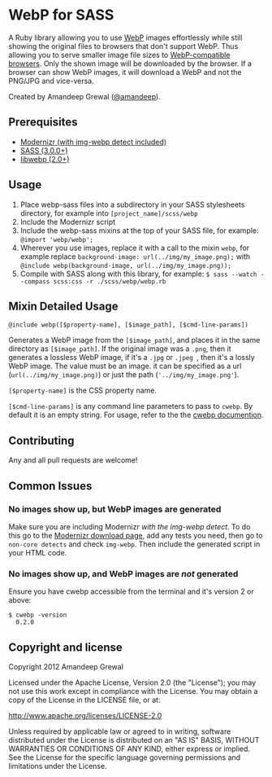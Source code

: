 WebP for SASS
=============

A Ruby library allowing you to use [WebP] images effortlessly while still showing the original files to browsers that don't support WebP. Thus allowing you to serve smaller image file sizes to [WebP-compatible browsers]. Only the shown image will be downloaded by the browser. If a browser can show WebP images, it will download a WebP and not the PNG/JPG and vice-versa.

Created by Amandeep Grewal ([@amandeep]).

Prerequisites
-------------
- [Modernizr (with img-webp detect included)]
- [SASS (3.0.0+)]
- [libwebp (2.0+)]

Usage
-----
1. Place webp-sass files into a subdirectory in your SASS stylesheets directory, for example into `[project_name]/scss/webp`
1. Include the Modernizr script
1. Include the webp-sass mixins at the top of your SASS file, for example: `@import 'webp/webp';`
1. Wherever you use images, replace it with a call to the mixin `webp`, for example replace `background-image: url(../img/my_image.png);` with `@include webp(background-image, url(../img/my_image.png));`
1. Compile with SASS along with this library, for example: `$ sass --watch --compass scss:css -r ./scss/webp/webp.rb`

Mixin Detailed Usage
--------------------
```
@include webp([$property-name], [$image_path], [$cmd-line-params])
```

Generates a WebP image from the `[$image_path]`, and places it in the same directory as `[$image_path]`. If the original image was a `.png`, then it generates a lossless WebP image, if it's a `.jpg` or `.jpeg `, then it's a lossly WebP image. The value must be an image. it can be specified as a url (`url(../img/my_image.png)`) or just the path (`'../img/my_image.png'`).

`[$property-name]` is the CSS property name.

`[$cmd-line-params]` is any command line parameters to pass to `cwebp`. By default it is an empty string. For usage, refer to the the [cwebp documention].

Contributing
------------
Any and all pull requests are welcome!

Common Issues
-------------
### No images show up, but WebP images are generated
Make sure you are including Modernizr *with the img-webp detect*. To do this go to the [Modernizr download page], add any tests you need, then go to `non-core detects` and check `img-webp`. Then include the generated script in your HTML code.

### No images show up, and WebP images are *not* generated
Ensure you have cwebp accessible from the terminal and it's version 2 or above:

```
$ cwebp -version
  0.2.0
```

Copyright and license
---------------------

Copyright 2012 Amandeep Grewal

Licensed under the Apache License, Version 2.0 (the "License");
you may not use this work except in compliance with the License.
You may obtain a copy of the License in the LICENSE file, or at:

   http://www.apache.org/licenses/LICENSE-2.0

Unless required by applicable law or agreed to in writing, software
distributed under the License is distributed on an "AS IS" BASIS,
WITHOUT WARRANTIES OR CONDITIONS OF ANY KIND, either express or implied.
See the License for the specific language governing permissions and
limitations under the License.

  [Modernizr (with img-webp detect included)]: http://modernizr.com/
  [SASS (3.0.0+)]: http://sass-lang.com/
  [libwebp (2.0+)]: http://developers.google.com/speed/webp/
  [WebP]: http://developers.google.com/speed/webp/
  [@amandeep]: http://twitter.com/amandeep
  [Modernizr download page]: http://modernizr.com/download/
  [WebP-compatible browsers]: http://en.wikipedia.org/wiki/WebP#Support
  [cwebp documention]: https://developers.google.com/speed/webp/docs/cwebp
